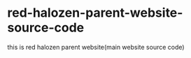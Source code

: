 # red-halozen-parent-website-source-code
this is red halozen parent website(main website source code)
